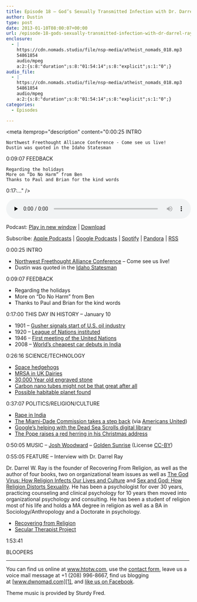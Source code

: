 ```yaml
---
title: Episode 18 – God’s Sexually Transmitted Infection with Dr. Darrel Ray
author: Dustin
type: post
date: 2013-01-10T08:00:07+00:00
url: /episode-18-gods-sexually-transmitted-infection-with-dr-darrel-ray/
enclosure:
  - |
    https://cdn.nomads.studio/file/nsp-media/atheist_nomads_018.mp3
    54861854
    audio/mpeg
    a:2:{s:8:"duration";s:8:"01:54:14";s:8:"explicit";s:1:"0";}
audio_file:
  - |
    https://cdn.nomads.studio/file/nsp-media/atheist_nomads_018.mp3
    54861854
    audio/mpeg
    a:2:{s:8:"duration";s:8:"01:54:14";s:8:"explicit";s:1:"0";}
categories:
  - Episodes

---
```

<div itemscope itemtype="http://schema.org/AudioObject">
  <meta itemprop="name" content="Episode 18 – God’s Sexually Transmitted Infection with Dr. Darrel Ray" />
  
  <meta itemprop="uploadDate" content="2013-01-10T01:00:07-07:00" />
  
  <meta itemprop="encodingFormat" content="audio/mpeg" />
  
  <meta itemprop="duration" content="PT1H54M14S" />
  
  <meta itemprop="description" content="0:00:25 INTRO

 	Northwest Freethought Alliance Conference - Come see us live!
 	Dustin was quoted in the Idaho Statesman

0:09:07 FEEDBACK

 	Regarding the holidays
 	More on “Do No Harm” from Ben
 	Thanks to Paul and Brian for the kind words

0:17:..." />
  
  <meta itemprop="contentUrl" content="https://dts.podtrac.com/redirect.mp3/cdn.nomads.studio/file/nsp-media/atheist_nomads_018.mp3" />
  
  <meta itemprop="contentSize" content="52.3" />
  </p> 
  
  <div class="powerpress_player" id="powerpress_player_8273">
    <audio class="wp-audio-shortcode" id="audio-5220-17" preload="none" style="width: 100%;" controls="controls"><source type="audio/mpeg" src="https://dts.podtrac.com/redirect.mp3/cdn.nomads.studio/file/nsp-media/atheist_nomads_018.mp3?_=17" /><a href="https://dts.podtrac.com/redirect.mp3/cdn.nomads.studio/file/nsp-media/atheist_nomads_018.mp3">https://dts.podtrac.com/redirect.mp3/cdn.nomads.studio/file/nsp-media/atheist_nomads_018.mp3</a></audio>
  </div>
</div>

<p class="powerpress_links powerpress_links_mp3">
  Podcast: <a href="https://dts.podtrac.com/redirect.mp3/cdn.nomads.studio/file/nsp-media/atheist_nomads_018.mp3" class="powerpress_link_pinw" target="_blank" title="Play in new window" onclick="return powerpress_pinw('https://htotw.com/?powerpress_pinw=5220-podcast');" rel="nofollow">Play in new window</a> | <a href="https://dts.podtrac.com/redirect.mp3/cdn.nomads.studio/file/nsp-media/atheist_nomads_018.mp3" class="powerpress_link_d" title="Download" rel="nofollow" download="atheist_nomads_018.mp3">Download</a>
</p>

<p class="powerpress_links powerpress_subscribe_links">
  Subscribe: <a href="https://podcasts.apple.com/us/podcast/humanists-take-on-the-world/id530050098?mt=2&ls=1" class="powerpress_link_subscribe powerpress_link_subscribe_itunes" target="_blank" title="Subscribe on Apple Podcasts" rel="nofollow">Apple Podcasts</a> | <a href="https://www.google.com/podcasts?feed=aHR0cDovL2F0aGVpc3Rub21hZHMubGlic3luLmNvbS9yc3M%3D" class="powerpress_link_subscribe powerpress_link_subscribe_googleplay" target="_blank" title="Subscribe on Google Podcasts" rel="nofollow">Google Podcasts</a> | <a href="https://open.spotify.com/show/3LzK2xZGike6Tc1GEMtMbr?si=LieN9SNuTpq96smuaUsH8A" class="powerpress_link_subscribe powerpress_link_subscribe_spotify" target="_blank" title="Subscribe on Spotify" rel="nofollow">Spotify</a> | <a href="https://www.pandora.com/podcast/atheist-nomads/PC:10122?corr=62071012&part=ug" class="powerpress_link_subscribe powerpress_link_subscribe_pandora" target="_blank" title="Subscribe on Pandora" rel="nofollow">Pandora</a> | <a href="https://htotw.com/feed/podcast/" class="powerpress_link_subscribe powerpress_link_subscribe_rss" target="_blank" title="Subscribe via RSS" rel="nofollow">RSS</a>
</p>

0:00:25 INTRO

  * <a href="http://www.nwfreethought.org/" target="_blank" rel="noopener">Northwest Freethought Alliance Conference</a> &#8211; Come see us live!
  * Dustin was quoted in the <a href="http://www.idahostatesman.com/2012/12/28/2394286/where-did-nampas-roadside-scriptures.html" target="_blank" rel="noopener">Idaho Statesman</a>

0:09:07 FEEDBACK

  * Regarding the holidays
  * More on “Do No Harm” from Ben
  * Thanks to Paul and Brian for the kind words

0:17:00 THIS DAY IN HISTORY &#8211; January 10

  * 1901 &#8211; <a href="http://www.history.com/this-day-in-history/gusher-signals-start-of-us-oil-industry" target="_blank" rel="noopener">Gusher signals start of U.S. oil industry</a>
  * 1920 &#8211; <a href="http://www.history.com/this-day-in-history/league-of-nations-instituted" target="_blank" rel="noopener">League of Nations instituted</a>
  * 1946 &#8211; <a href="http://www.history.com/this-day-in-history/first-meeting-of-the-united-nations" target="_blank" rel="noopener">First meeting of the United Nations</a>
  * 2008 &#8211; <a href="http://www.history.com/this-day-in-history/worlds-cheapest-car-debuts-in-india" target="_blank" rel="noopener">World&#8217;s cheapest car debuts in India</a>

0:26:16 SCIENCE/TECHNOLOGY

  * <a href="http://news.cnet.com/8301-17938_105-57561650-1/robotic-space-hedgehogs-under-development/" target="_blank" rel="noopener">Space hedgehogs</a>
  * <a href="http://www.independent.co.uk/life-style/health-and-families/health-news/new-mrsa-superbug-strain-found-in-uk-milk-supply-8431187.html" target="_blank" rel="noopener">MRSA in UK Dairies</a>
  * <a href="http://www.sci-news.com/archaeology/article00755.html" target="_blank" rel="noopener">30,000 Year old engraved stone</a>
  * <a href="http://www.scientificamerican.com/article.cfm?id=carbon-nanotube-danger" target="_blank" rel="noopener">Carbon nano tubes might not be that great after all</a>
  * <a href="http://www.digitaljournal.com/article/339415" target="_blank" rel="noopener">Possible habitable planet found</a>

0:37:07 POLITICS/RELIGION/CULTURE

  * <a href="http://www.hindustantimes.com/India-news/NewDelhi/Delhi-gangrape-lawyers-say-won-t-defend-accused-police-to-file-chargesheet-tomorrow/Article1-983935.aspx" target="_blank" rel="noopener">Rape in India</a>
  * <a href="http://www.miamiherald.com/2012/12/04/v-fullstory/3126361/miami-dade-commission-reinstitutes.html" target="_blank" rel="noopener">The Miami-Dade Commission takes a step back</a> (via <a href="https://www.au.org/blogs/wall-of-separation/miami-vice-commission-votes-for-official-prayer-against-diversity" target="_blank" rel="noopener">Americans United</a>)
  * <a href="http://www.techradar.com/news/internet/google-puts-the-10-commandments-in-a-whole-new-light-1119916" target="_blank" rel="noopener">Google’s helping with the Dead Sea Scrolls digital library</a>
  * <a href="http://www.nydailynews.com/news/world/pope-denounces-gay-marriage-annual-xmas-message-article-1.1225960?localLinksEnabled=false" target="_blank" rel="noopener">The Pope raises a red herring in his Christmas address</a>

0:50:05 MUSIC &#8211; <a href="http://www.joshwoodward.com/" target="_blank" rel="noopener">Josh Woodward</a> &#8211; <a href="http://www.joshwoodward.com/song/GoldenSunrise" target="_blank" rel="noopener">Golden Sunrise</a> (License <a href="http://creativecommons.org/licenses/by/3.0/us/" target="_blank" rel="noopener">CC-BY</a>)

0:55:05 FEATURE &#8211; Interview with Dr. Darrel Ray

Dr. Darrel W. Ray is the founder of Recovering From Religion, as well as the author of four books, two on organizational team issues as well as <a href="http://www.amazon.com/gp/product/0970950519/ref=as_li_qf_sp_asin_il_tl?ie=UTF8&tag=recofromreli-20&linkCode=as2&camp=1789&creative=9325&creativeASIN=0970950519" target="_blank" rel="noopener">The God Virus: How Religion Infects Our Lives and Culture</a> and <a href="http://www.amazon.com/gp/product/0970950543/ref=as_li_qf_sp_asin_il_tl?ie=UTF8&tag=recofromreli-20&linkCode=as2&camp=1789&creative=9325&creativeASIN=0970950543" target="_blank" rel="noopener">Sex and God: How Religion Distorts Sexuality</a>. He has been a psychologist for over 30 years, practicing counseling and clinical psychology for 10 years then moved into organizational psychology and consulting. He has been a student of religion most of his life and holds a MA degree in religion as well as a BA in Sociology/Anthropology and a Doctorate in psychology.

  * <a href="http://recoveringfromreligion.org/" target="_blank" rel="noopener">Recovering from Religion</a>
  * <a href="http://www.seculartherapy.org/" target="_blank" rel="noopener">Secular Therapist Project</a>

1:53:41

BLOOPERS

<hr width="500" />

You can find us online at <a href="https://www.htotw.com/" target="_blank" rel="noopener">www.htotw.com</a>, use the [contact form](https://htotw.com/contact), leave us a voice mail message at +1 (208) 996-8667, find us blogging at [www.dwnomad.com][1], and <a href="https://htotw.com/facebook" target="_blank" rel="noopener">like us on Facebook</a>.

Theme music is provided by Sturdy Fred.

 [1]: http://www.dwnomad.com/